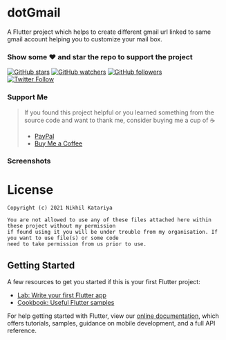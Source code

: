 # dotGmail

A Flutter project which helps to create different gmail url linked to same gmail account helping you to customize your mail box.

### Show some :heart: and star the repo to support the project
[![GitHub stars](https://img.shields.io/github/stars/katariyanikhil/dotGmail.svg?style=social&label=Star)](https://github.com/katariyanikhil/dotGmail) [![GitHub watchers](https://img.shields.io/github/watchers/katariyanikhil/dotGmail.svg?style=social&label=Watch)](https://github.com/katariyanikhil/dotGmail) [![GitHub followers](https://img.shields.io/github/followers/katariyanikhil.svg?style=social&label=Follow)](https://github.com/katariyanikhil/dotGmail)  
[![Twitter Follow](https://img.shields.io/twitter/follow/katariyanikhil_.svg?style=social)](https://twitter.com/katariyanikhil_)

### Support Me
> If you found this project helpful or you learned something from the source code and want to thank me, consider buying me a cup of :coffee:
>
> * [PayPal](https://paypal.me/payme3105/)
> * [Buy Me a Coffee](https://www.buymeacoffee.com/katariyanikhil)


### Screenshots

# License

    Copyright (c) 2021 Nikhil Katariya

    You are not allowed to use any of these files attached here within these project without my permission
    if found using it you will be under trouble from my organisation. If you want to use file(s) or some code
    need to take permission from us prior to use.
    
## Getting Started

A few resources to get you started if this is your first Flutter project:

- [Lab: Write your first Flutter app](https://flutter.dev/docs/get-started/codelab)
- [Cookbook: Useful Flutter samples](https://flutter.dev/docs/cookbook)

For help getting started with Flutter, view our
[online documentation](https://flutter.dev/docs), which offers tutorials,
samples, guidance on mobile development, and a full API reference.
 
